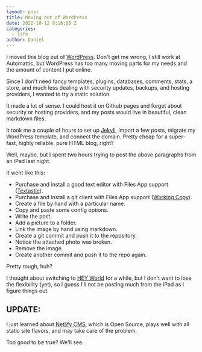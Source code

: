 ```yaml
---
layout: post
title: Moving out of WordPress
date: 2022-10-12 9:16:00 Z
categories:
  - life
author: Daniel
---
```

I moved this blog out of [WordPress](https://wordpress.org/). Don't get me wrong, I still work at Automattic, but WordPress has too many moving parts for my needs and the amount of content I put online. 

Since I don't need fancy templates, plugins, databases, comments, stats, a store, and much less dealing with security updates, backups, and hosting providers, I wanted to try a static solution.<!--more-->

It made a lot of sense. I could host it on Github pages and forget about security or hosting providers, and my posts would live in beautiful, clean markdown files.

It took me a couple of hours to set up [Jekyll](https://jekyllrb.com/), import a few posts, migrate my WordPress template, and connect the domain. Pretty cheap for a super-fast, highly reliable, pure HTML blog, right?

Well, maybe, but I spent two hours trying to post the above paragraphs from an iPad last night. 

It went like this:

* Purchase and install a good text editor with Files App support ([Textastic](https://www.textasticapp.com/)).
* Purchase and install a git client with Files App support ([Working Copy](https://workingcopy.app/)).
* Create a file by hand with a particular name.
* Copy and paste some config options.
* Write the post.
* Add a picture to a folder.
* Link the image by hand using markdown.
* Create a git commit and push it to the repository.
* Notice the attached photo was broken.
* Remove the image.
* Create another commit and push it to the repo again.

Pretty rough, huh? 

I thought about switching to [HEY World](https://world.hey.com/) for a while, but I don't want to lose the flexibility (yet), so I guess I'll not be posting much from the iPad as I figure things out.

UPDATE:
---
I just learned about [Netlify CMS](https://www.netlifycms.org/), which is Open Source, plays well with all static site flavors, and may take care of the problem.

Too good to be true? We'll see.

